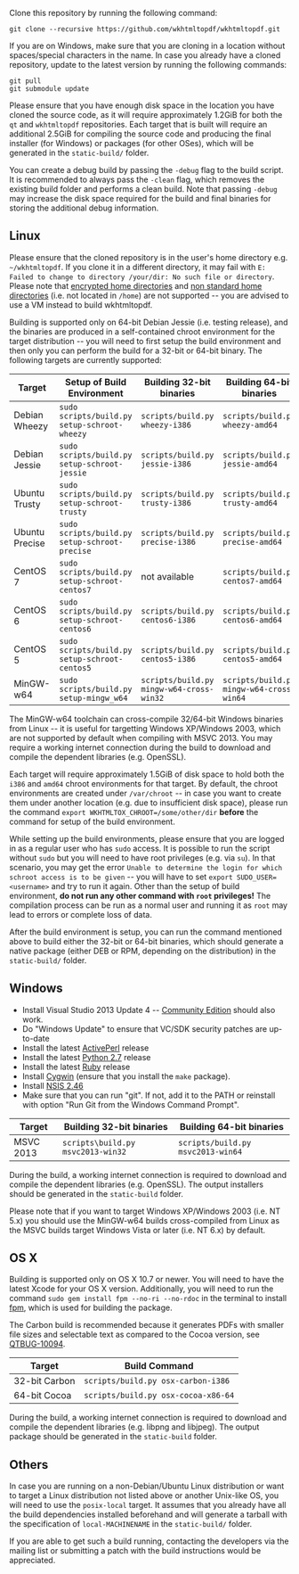 Clone this repository by running the following command:

    git clone --recursive https://github.com/wkhtmltopdf/wkhtmltopdf.git

If you are on Windows, make sure that you are cloning in a location without
spaces/special characters in the name. In case you already have a cloned
repository, update to the latest version by running the following commands:

    git pull
    git submodule update

Please ensure that you have enough disk space in the location you have cloned
the source code, as it will require approximately 1.2GiB for both the `qt` and
`wkhtmltopdf` repositories. Each target that is built will require an
additional 2.5GiB for compiling the source code and producing the final
installer (for Windows) or packages (for other OSes), which will be generated
in the `static-build/` folder.

You can create a debug build by passing the `-debug` flag to the build script.
It is recommended to always pass the `-clean` flag, which removes the
existing build folder and performs a clean build. Note that passing `-debug`
may increase the disk space required for the build and final binaries for
storing the additional debug information.

Linux
-----

Please ensure that the cloned repository is in the user's home directory
e.g. `~/wkhtmltopdf`. If you clone it in a different directory, it may
fail with `E: Failed to change to directory /your/dir: No such file or directory`.
Please note that [encrypted home directories](https://bugs.launchpad.net/ubuntu/+source/schroot/+bug/791908)
and [non standard home directories](https://github.com/wkhtmltopdf/wkhtmltopdf/issues/1804)
(i.e. not located in `/home`) are not supported -- you are advised to
use a VM instead to build wkhtmltopdf.

Building is supported only on 64-bit Debian Jessie (i.e. testing release), and
the binaries are produced in a self-contained chroot environment for the
target distribution -- you will need to first setup the build environment
and then only you can perform the build for a 32-bit or 64-bit binary.
The following targets are currently supported:

Target         | Setup of Build Environment                    | Building 32-bit binaries                 |  Building 64-bit binaries
------         | --------------------------                    | ------------------------                 |  ------------------------
Debian Wheezy  | `sudo scripts/build.py setup-schroot-wheezy`  | `scripts/build.py wheezy-i386`           | `scripts/build.py wheezy-amd64`
Debian Jessie  | `sudo scripts/build.py setup-schroot-jessie`  | `scripts/build.py jessie-i386`           | `scripts/build.py jessie-amd64`
Ubuntu Trusty  | `sudo scripts/build.py setup-schroot-trusty`  | `scripts/build.py trusty-i386`           | `scripts/build.py trusty-amd64`
Ubuntu Precise | `sudo scripts/build.py setup-schroot-precise` | `scripts/build.py precise-i386`          | `scripts/build.py precise-amd64`
CentOS 7       | `sudo scripts/build.py setup-schroot-centos7` | not available                            | `scripts/build.py centos7-amd64`
CentOS 6       | `sudo scripts/build.py setup-schroot-centos6` | `scripts/build.py centos6-i386`          | `scripts/build.py centos6-amd64`
CentOS 5       | `sudo scripts/build.py setup-schroot-centos5` | `scripts/build.py centos5-i386`          | `scripts/build.py centos5-amd64`
MinGW-w64      | `sudo scripts/build.py setup-mingw_w64`       | `scripts/build.py mingw-w64-cross-win32` | `scripts/build.py mingw-w64-cross-win64`

The MinGW-w64 toolchain can cross-compile 32/64-bit Windows binaries from
Linux -- it is useful for targetting Windows XP/Windows 2003, which are not
supported by default when compiling with MSVC 2013. You may require a
working internet connection during the build to download and compile
the dependent libraries (e.g. OpenSSL).

Each target will require approximately 1.5GiB of disk space to hold both
the `i386` and `amd64` chroot environments for that target. By default,
the chroot environments are created under `/var/chroot` -- in case you
want to create them under another location (e.g. due to insufficient disk
space), please run the command `export WKHTMLTOX_CHROOT=/some/other/dir`
**before** the command for setup of the build environment.

While setting up the build environments, please ensure that you are logged
in as a regular user who has `sudo` access. It is possible to run the script
without `sudo` but you will need to have root privileges (e.g. via `su`). In
that scenario, you may get the error `Unable to determine the login for which schroot access is to be given`
-- you will have to set `export SUDO_USER=<username>` and try to run it again.
Other than the setup of build environment, **do not run any other command
with `root` privileges!** The compilation process can be run as a normal
user and running it as `root` may lead to errors or complete loss of data.

After the build environment is setup, you can run the command mentioned above
to build either the 32-bit or 64-bit binaries, which should generate a
native package (either DEB or RPM, depending on the distribution) in the
`static-build/` folder.

Windows
-------

* Install Visual Studio 2013 Update 4 -- [Community Edition](http://go.microsoft.com/?linkid=9863609)
  should also work.
* Do "Windows Update" to ensure that VC/SDK security patches are up-to-date
* Install the latest [ActivePerl](http://www.activestate.com/activeperl/downloads) release
* Install the latest [Python 2.7](http://www.python.org/downloads/windows/) release
* Install the latest [Ruby](http://rubyinstaller.org/downloads/) release
* Install [Cygwin](https://cygwin.com/install.html) (ensure that you install the `make` package).
* Install [NSIS 2.46](http://nsis.sourceforge.net/Download)
* Make sure that you can run "git". If not, add it to the PATH or reinstall
  with option "Run Git from the Windows Command Prompt".

Target          | Building 32-bit binaries               |  Building 64-bit binaries
------          | ------------------------               |  ------------------------
MSVC 2013       | `scripts\build.py msvc2013-win32`      | `scripts/build.py msvc2013-win64`

During the build, a working internet connection is required to download and
compile the dependent libraries (e.g. OpenSSL). The output installers should
be generated in the `static-build` folder.

Please note that if you want to target Windows XP/Windows 2003 (i.e. NT 5.x)
you should use the MinGW-w64 builds cross-compiled from Linux as the MSVC builds
target Windows Vista or later (i.e. NT 6.x) by default.

OS X
----

Building is supported only on OS X 10.7 or newer. You will need to have the
latest Xcode for your OS X version. Additionally, you will need to run the command
`sudo gem install fpm --no-ri --no-rdoc` in the terminal to install
[fpm](https://github.com/jordansissel/fpm), which is used for building the package.

The Carbon build is recommended because it generates PDFs with smaller
file sizes and selectable text as compared to the Cocoa version, see
[QTBUG-10094](https://bugreports.qt-project.org/browse/QTBUG-10094).

Target          | Build Command
------          | -------------
32-bit Carbon   | `scripts/build.py osx-carbon-i386`
64-bit Cocoa    | `scripts/build.py osx-cocoa-x86-64`

During the build, a working internet connection is required to download and
compile the dependent libraries (e.g. libpng and libjpeg). The output package
should be generated in the `static-build` folder.

Others
------

In case you are running on a non-Debian/Ubuntu Linux distribution or want to
target a Linux distribution not listed above or another Unix-like OS, you
will need to use the `posix-local` target. It assumes that you already have
all the build dependencies installed beforehand and will generate a tarball
with the specification of `local-MACHINENAME` in the `static-build/` folder.

If you are able to get such a build running, contacting the developers via
the mailing list or submitting a patch with the build instructions would be
appreciated.
